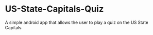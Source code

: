 # US-State-Capitals-Quiz
A simple android app that allows the user to play a quiz on the US State Capitals
